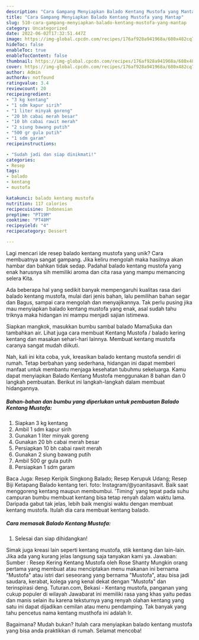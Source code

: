 ```yaml
---
description: "Cara Gampang Menyiapkan Balado Kentang Mustofa yang Mantap"
title: "Cara Gampang Menyiapkan Balado Kentang Mustofa yang Mantap"
slug: 510-cara-gampang-menyiapkan-balado-kentang-mustofa-yang-mantap
category: Uncategorized
date: 2022-06-02T17:32:51.447Z
image: https://img-global.cpcdn.com/recipes/176af928a941968a/680x482cq70/balado-kentang-mustofa-foto-resep-utama.jpg
hideToc: false
enableToc: true
enableTocContent: false
thumbnail: https://img-global.cpcdn.com/recipes/176af928a941968a/680x482cq70/balado-kentang-mustofa-foto-resep-utama.jpg
cover: https://img-global.cpcdn.com/recipes/176af928a941968a/680x482cq70/balado-kentang-mustofa-foto-resep-utama.jpg
author: Admin
authorAv: notfound
ratingvalue: 3.4
reviewcount: 20
recipeingredient:
- "3 kg kentang"
- "1 sdm kapur sirih"
- "1 liter minyak goreng"
- "20 bh cabai merah besar"
- "10 bh cabai rawit merah"
- "2 siung bawang putih"
- "500 gr gula putih"
- "1 sdm garam"
recipeinstructions:

- "Sudah jadi dan siap dinikmati!"
categories:
- Resep
tags:
- balado
- kentang
- mustofa

katakunci: balado kentang mustofa 
nutrition: 117 calories
recipecuisine: Indonesian
preptime: "PT19M"
cooktime: "PT48M"
recipeyield: "4"
recipecategory: Dessert

---
```





Lagi mencari ide resep balado kentang mustofa yang unik? Cara membuatnya sangat gampang. Jika keliru mengolah maka hasilnya akan hambar dan bahkan tidak sedap. Padahal balado kentang mustofa yang enak harusnya sih memiliki aroma dan cita rasa yang mampu memancing selera Kita.





Ada beberapa hal yang sedikit banyak mempengaruhi kualitas rasa dari balado kentang mustofa, mulai dari jenis bahan, lalu pemilihan bahan segar dan Bagus, sampai cara mengolah dan menyajikannya. Tak perlu pusing jika mau menyiapkan balado kentang mustofa yang enak,      asal sudah tahu triknya maka hidangan ini mampu menjadi sajian istimewa.














Siapkan mangkok, masukkan bumbu sambal balado MamaSuka dan tambahkan air. Lihat juga cara membuat Kentang Mustofa / balado kering kentang dan masakan sehari-hari lainnya. Membuat kentang mustofa caranya sangat mudah diikuti.






Nah, kali ini kita coba, yuk, kreasikan balado kentang mustofa sendiri di rumah. Tetap berbahan yang sederhana, hidangan ini dapat memberi manfaat untuk membantu menjaga kesehatan tubuhmu sekeluarga. Kamu dapat menyiapkan Balado Kentang Mustofa menggunakan 8 bahan dan 0 langkah pembuatan. Berikut ini langkah-langkah dalam membuat hidangannya.

<!--inarticleads1-->

##### Bahan-bahan dan bumbu yang diperlukan untuk pembuatan Balado Kentang Mustofa:

1. Siapkan 3 kg kentang
1. Ambil 1 sdm kapur sirih
1. Gunakan 1 liter minyak goreng
1. Gunakan 20 bh cabai merah besar
1. Persiapkan 10 bh cabai rawit merah
1. Gunakan 2 siung bawang putih
1. Ambil 500 gr gula putih
1. Persiapkan 1 sdm garam


Baca Juga: Resep Keripik Singkong Balado; Resep Kerupuk Udang; Resep Biji Ketapang Balado kentang teri. foto: Instagram/@yoanitasavit. Baik saat menggoreng kentang maupun membumbui. &#39;Timing&#39; yang tepat pada suhu campuran bumbu membuat kentang bisa tetap renyah dalam waktu lama. Daripada gabut tak jelas, lebih baik mengisi waktu dengan membuat kentang mustofa. Itulah dia cara membuat kentang balado. 

<!--inarticleads2-->

##### Cara memasak Balado Kentang Mustofa:


1. Selesai dan siap dihidangkan!

Simak juga kreasi lain seperti kentang mustofa, stik kentang dan lain-lain. Jika ada yang kurang jelas langsung saja tanyakan kami ya. Jawaban: Sumber : Resep Kering Kentang Mustofa oleh Rose Shanty Mungkin orang pertama yang membuat atau menciptakan menu makanan ini bernama &#34;Mustofa&#34; atau istri dari seseorang yang bernama &#34;Mustofa&#34;, atau bisa jadi saudara, kerabat, kolega yang kenal dekat dengan &#34;Mustofa&#34; dan terinspirasi deng. Tuturan.com, Bekasi - Kentang mustofa, panganan yang cukup populer di wilayah Jawabarat ini memiliki rasa yang khas yaitu pedas dan manis selain itu karena teksturnya yang renyah olahan kentang yang satu ini dapat dijadikan cemilan atau menu pendamping. Tak banyak yang tahu pencetus nama kentang musthofa ini adalah Ir. 

Bagaimana? Mudah bukan? Itulah cara menyiapkan balado kentang mustofa yang bisa anda praktikkan di rumah. Selamat mencoba!
